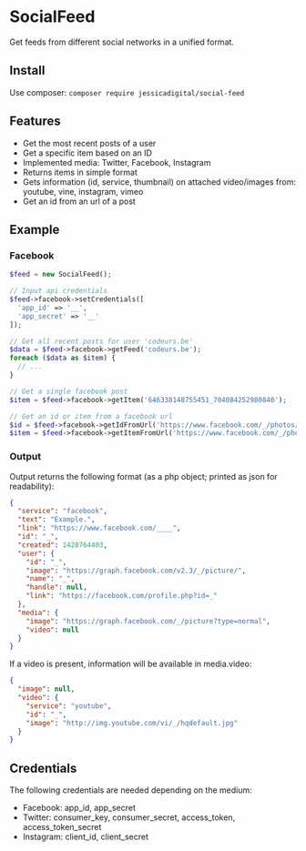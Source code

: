 # SocialFeed

Get feeds from different social networks in a unified format.

## Install

Use composer: `composer require jessicadigital/social-feed`

## Features

- Get the most recent posts of a user
- Get a specific item based on an ID
- Implemented media: Twitter, Facebook, Instagram
- Returns items in simple format
- Gets information (id, service, thumbnail) on attached video/images from: youtube, vine, instagram, vimeo
- Get an id from an url of a post

## Example

### Facebook

```php
$feed = new SocialFeed();

// Input api credentials
$feed->facebook->setCredentials([
  'app_id' => '__',
  'app_secret' => '__'
]);

// Get all recent posts for user 'codeurs.be'
$data = $feed->facebook->getFeed('codeurs.be');
foreach ($data as $item) {
  // ...
}

// Get a single facebook post
$item = $feed->facebook->getItem('646338148755451_704084252980840');

// Get an id or item from a facebook url
$id = $feed->facebook->getIdFromUrl('https://www.facebook.com/_/photos/_/?type=1&theater');
$item = $feed->facebook->getItemFromUrl('https://www.facebook.com/_/photos/_/?type=1&theater');
```

### Output

Output returns the following format (as a php object; printed as json for readability):

```json
{
  "service": "facebook",
  "text": "Example.",
  "link": "https://www.facebook.com/____",
  "id": "_",
  "created": 1428764403,
  "user": {
    "id": "_",
    "image": "https://graph.facebook.com/v2.3/_/picture/",
    "name": "_",
    "handle": null,
    "link": "https://facebook.com/profile.php?id=_"
  },
  "media": {
    "image": "https://graph.facebook.com/_/picture?type=normal",
    "video": null
  }
}
```

If a video is present, information will be available in media.video:

```json
{
  "image": null,
  "video": {
    "service": "youtube",
    "id": "_",
    "image": "http://img.youtube.com/vi/_/hqdefault.jpg"
  }
}
```

## Credentials

The following credentials are needed depending on the medium:
- Facebook: app_id, app_secret
- Twitter: consumer_key, consumer_secret, access_token, access_token_secret
- Instagram: client_id, client_secret